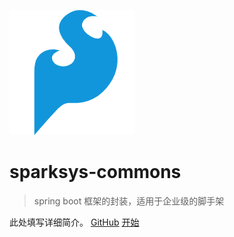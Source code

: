   ![logo](images/logo.png)
  # sparksys-commons
  > spring boot 框架的封装，适用于企业级的脚手架

  此处填写详细简介。
  [GitHub](https://github.com/zhouxinlei298/sparksys-commons)
  [开始](README.md)
